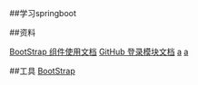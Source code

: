 ##学习springboot

##资料

[BootStrap 组件使用文档](https://v3.bootcss.com/components/)
[GitHub 登录模块文档](https://developer.github.com/apps/)
[a](ss)
[a](ss)

##工具
[BootStrap](https://v3.bootcss.com/)